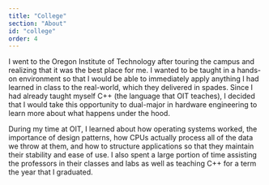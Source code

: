 ```yaml
---
title: "College"
section: "About"
id: "college"
order: 4
---
```


I went to the Oregon Institute of Technology after touring the campus and realizing that it was the best place for me. I wanted to be taught in a hands-on environment so that I would be able to immediately apply anything I had learned in class to the real-world, which they delivered in spades. Since I had already taught myself C++ (the language that OIT teaches), I decided that I would take this opportunity to dual-major in hardware engineering to learn more about what happens under the hood.

During my time at OIT, I learned about how operating systems worked, the importance of design patterns, how CPUs actually process all of the data we throw at them, and how to structure applications so that they maintain their stability and ease of use. I also spent a large portion of time assisting the professors in their classes and labs as well as teaching C++ for a term the year that I graduated.
